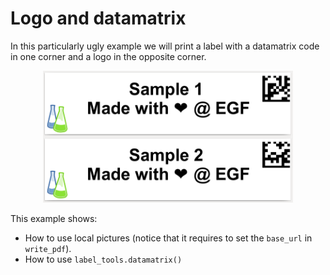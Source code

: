 # Logo and datamatrix

In this particularly ugly example we will print a label with a datamatrix code in one corner and a logo in the opposite corner.

<p align='center'><img src="./screenshot.png" alt="screenshot" width='400'></p>

This example shows:

- How to use local pictures (notice that it requires to set the ``base_url`` in ``write_pdf``).
- How to use ``label_tools.datamatrix()``


